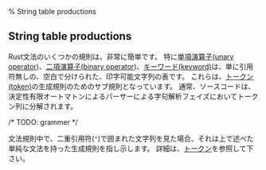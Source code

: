 % String table productions

## String table productions

Rust文法のいくつかの規則は、非常に簡単です。
特に[単項演算子(unary operator)][unary-operator-expressions]、[二項演算子(binary operator)][binary-operator-expressions]、[キーワード(keyword)][keywords]は、単に引用符無しの、空白で分けられた、印字可能文字列の表です。
これらは、[トークン(token)][tokens]の生成規則のためのサブ規則となっています。
通常、ソースコードは、決定性有限オートマトンによるパーサーによる字句解析フェイズにおいてトークン列に分解されます。

[unary-operator-expressions]: unary-operator-expressions.html
[binary-operator-expressions]: binary-operator-expressions.html
[keywords]: grammar.html#keywords
[tokens]: tokens.html

/* TODO: grammer */

文法規則中で、二重引用符(`"`)で囲まれた文字列を見た場合、それは上で述べた単純な文法を持った生成規則を指し示します。
詳細は、[トークン][tokens]を参照して下さい。

[tokens]: tokens.html
